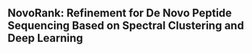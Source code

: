 ## NovoRank: Refinement for De Novo Peptide Sequencing Based on Spectral Clustering and Deep Learning
